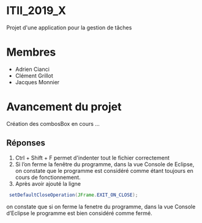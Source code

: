# ITII_2019_X
Projet d'une application pour la gestion de tâches

# Membres
- Adrien Cianci 
- Clément Grillot
- Jacques Monnier

# Avancement du projet
Création des combosBox en cours ...

## Réponses 
1. Ctrl + Shift + F permet d'indenter tout le fichier correctement
2. Si l’on ferme la fenêtre du programme, dans la vue Console de Eclipse, on constate que le programme est considéré comme étant toujours en cours de fonctionnement.
3. Après avoir ajouté la ligne 
```java
 setDefaultCloseOperation(JFrame.EXIT_ON_CLOSE);
 ```
on constate que si on ferme la fenetre du programme, dans la vue Console d’Eclipse le programme est bien considéré comme fermé.

